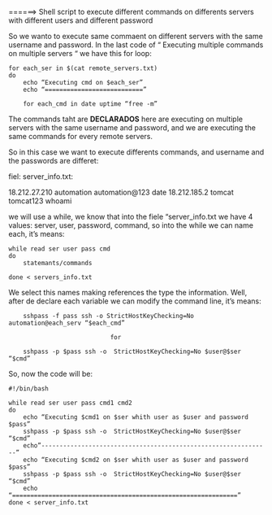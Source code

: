 
======> Shell script to execute different commands on differents servers with different users and different
password 



So we wanto to execute same commaent on different servers with the same username and password. In the last code 
of “ Executing multiple commands on multiple servers “ we have this for loop: 

```
for each_ser in $(cat remote_servers.txt) 
do 
	echo “Executing cmd on $each_ser”
	echo “===========================”
	
	for each_cmd in date uptime “free -m”
```
The commands taht are **DECLARADOS** here are executing on multiple servers with the same username and password, and 
we are executing the same commands for every remote servers. 

So in this case we want to execute differents commands, and username and the passwords are differet: 


fiel: server_info.txt:

18.212.27.210 automation automation@123 date
18.212.185.2 tomcat tomcat123 whoami


we will use a while, we know that into the fiele “server_info.txt we have 4 values:
server, user, password, command, so into the while we can name each, it’s means:

```
while read ser user pass cmd 
do 
	statemants/commands

done < servers_info.txt
```
We select this names making references the type the information. Well, after de declare 
each variable we can modify the command line, it’s means:

```
	sshpass -f pass ssh -o StrictHostKeyChecking=No automation@each_serv “$each_cmd”					
							
							for
 
	sshpass -p $pass ssh -o  StrictHostKeyChecking=No $user@$ser “$cmd”
```

So, now the code will be:


```
#!/bin/bash

while read ser user pass cmd1 cmd2
do 
	echo “Executing $cmd1 on $ser whith user as $user and password $pass”
	sshpass -p $pass ssh -o  StrictHostKeyChecking=No $user@$ser “$cmd”
	echo”---------------------------------------------------------------”
	echo “Executing $cmd2 on $ser whith user as $user and password $pass”
	sshpass -p $pass ssh -o  StrictHostKeyChecking=No $user@$ser “$cmd”
	echo “==============================================================”
done < server_info.txt
```



